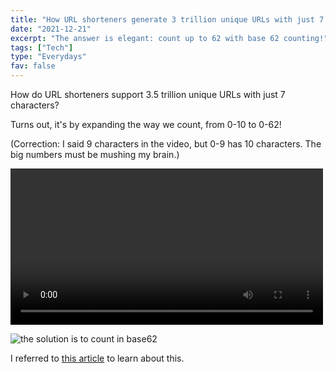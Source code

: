 ```yaml
---
title: "How URL shorteners generate 3 trillion unique URLs with just 7 characters"
date: "2021-12-21"
excerpt: "The answer is elegant: count up to 62 with base 62 counting!"
tags: ["Tech"]
type: "Everydays"
fav: false
---
```


How do URL shorteners support 3.5 trillion unique URLs with just 7 characters?

Turns out, it's by expanding the way we count, from 0-10 to 0-62!

(Correction: I said 9 characters in the video, but 0-9 has 10 characters. The big numbers must be mushing my brain.)

<video controls width="500">
    <source src="/images/url-shortener-base-62-counting.mp4"
            type="video/mp4">
    Sorry, your browser doesn't support embedded videos.
</video>

![the solution is to count in base62](/images/url-shortener-base-62-counting.png)

I referred to [this article](https://www.interviewcake.com/question/java/url-shortener) to learn about this.